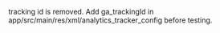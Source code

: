 tracking id is removed. Add ga_trackingId in app/src/main/res/xml/analytics_tracker_config before testing.
